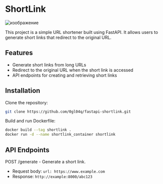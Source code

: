 # ShortLink

![изображение](https://github.com/user-attachments/assets/39a44ab7-f9c7-4faf-a287-46da6aab7424)

This project is a simple URL shortener built using FastAPI. It allows users to generate short links that redirect to the original URL.

## Features
- Generate short links from long URLs
- Redirect to the original URL when the short link is accessed
- API endpoints for creating and retrieving short links

## Installation
Clone the repository:
```bash
git clone https://github.com/0gl04q/fastapi-shortlink.git
```

Build and run Dockerfile:
```bash
docker build --tag shortlink .
docker run -d --name shortlink_container shortlink
```

## API Endpoints
POST /generate - Generate a short link.
- Request body: `url: https://www.example.com`
- Response: `http://example:8000/abc123`
